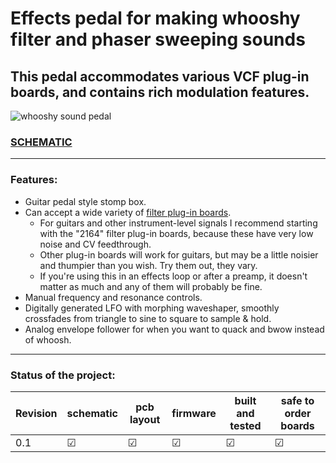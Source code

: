 # Effects pedal for making whooshy filter and phaser sweeping sounds

## This pedal accommodates various VCF plug-in boards, and contains rich modulation features.

![](./hardware/pics/whooshy_sound_angle.JPG?raw=true "whooshy sound pedal")

### [SCHEMATIC](https://github.com/JordanAceto/whooshy_sound/blob/main/hardware/main_pcb/construction_docs/whooshy_sound_main_pcb_schematic.pdf)

---

### Features:
- Guitar pedal style stomp box.
- Can accept a wide variety of [filter plug-in boards](https://github.com/JordanAceto/VCF_plug_in_boards).
    - For guitars and other instrument-level signals I recommend starting with the "2164" filter plug-in boards, because these have very low noise and CV feedthrough.
    - Other plug-in boards will work for guitars, but may be a little noisier and thumpier than you wish. Try them out, they vary.
    - If you're using this in an effects loop or after a preamp, it doesn't matter as much and any of them will probably be fine.
- Manual frequency and resonance controls.
- Digitally generated LFO with morphing waveshaper, smoothly crossfades from triangle to sine to square to sample & hold.
- Analog envelope follower for when you want to quack and bwow instead of whoosh.

---

### Status of the project:

Revision | schematic | pcb layout | firmware | built and tested | safe to order boards
------|--------------|-----------|------------|---------|---------
0.1 | &#9745; | &#9745; | &#9745; | &#9745; | &#9745;
